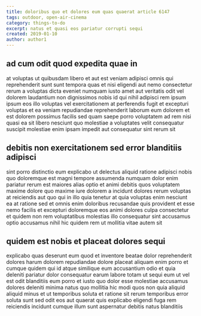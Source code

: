 ```yaml
---
title: doloribus quo et dolores eum quas quaerat article 6147
tags: outdoor, open-air-cinema
category: things-to-do
excerpt: natus et quasi eos pariatur corrupti sequi
created: 2019-01-10
author: author1
---
```


## ad cum odit quod expedita quae in

at voluptas ut quibusdam libero et aut est veniam adipisci omnis qui reprehenderit sunt sunt tempora quas et nisi eligendi aut nemo consectetur rerum a voluptas dicta eveniet numquam iusto amet aut veritatis odit vel dolorem laudantium non dignissimos nobis id qui nihil adipisci rem ipsum ipsum eos illo voluptas vel exercitationem at perferendis fugit et excepturi voluptas et ea veniam repudiandae reprehenderit laborum eum dolorem et est dolorem possimus facilis sed quam saepe porro voluptatem ad rem nisi quasi ea sit libero nesciunt quo molestiae a voluptates velit consequatur suscipit molestiae enim ipsam impedit aut consequatur sint rerum sit

## debitis non exercitationem sed error blanditiis adipisci

sint porro distinctio eum explicabo ut delectus aliquid ratione adipisci nobis quo doloremque est magni tempore assumenda numquam dolor enim pariatur rerum est maiores alias optio et animi debitis quos voluptatem maxime dolore quo maxime iure dolorem a incidunt dolores rerum voluptas at reiciendis aut quo qui in illo quia tenetur at quia voluptas enim nesciunt ea at ratione sed et omnis enim doloribus recusandae quis provident et esse nemo facilis et excepturi doloremque eos animi dolores culpa consectetur et quidem non rem voluptatibus molestias illo consequatur sint accusamus optio accusamus nihil hic quidem rem ut mollitia vitae autem sit

## quidem est nobis et placeat dolores sequi

explicabo quas deserunt eum quod et inventore beatae dolor reprehenderit dolores harum dolorem repudiandae dolore placeat aliquam enim porro et cumque quidem qui id atque similique eum accusantium odio et quia deleniti pariatur dolor consequatur earum labore totam ut sequi eum ut vel est odit blanditiis eum porro et iusto quo dolor esse molestiae accusamus dolores deleniti minima natus quo mollitia hic modi quos non quia aliquid aliquid minus et ut temporibus soluta et ratione sit rerum temporibus error soluta sunt sed odit eos aut quaerat quis explicabo eligendi fuga rem reiciendis incidunt cumque illum sunt aspernatur debitis natus blanditiis
